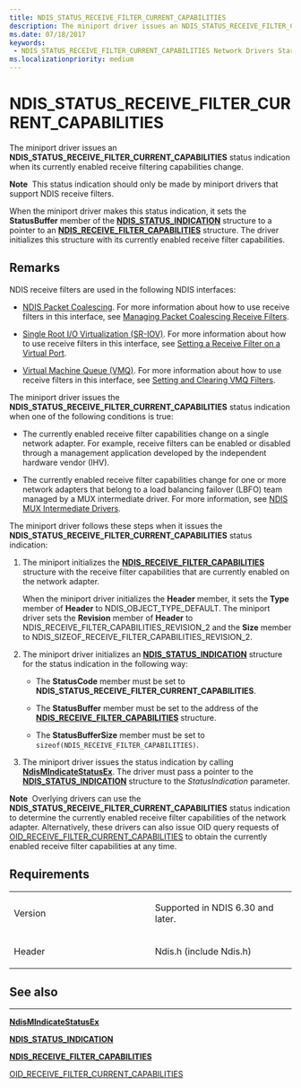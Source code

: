 ```yaml
---
title: NDIS_STATUS_RECEIVE_FILTER_CURRENT_CAPABILITIES
description: The miniport driver issues an NDIS_STATUS_RECEIVE_FILTER_CURRENT_CAPABILITIES status indication when its currently enabled receive filtering capabilities change.
ms.date: 07/18/2017
keywords:
 - NDIS_STATUS_RECEIVE_FILTER_CURRENT_CAPABILITIES Network Drivers Starting with Windows Vista
ms.localizationpriority: medium
---
```


# NDIS\_STATUS\_RECEIVE\_FILTER\_CURRENT\_CAPABILITIES


The miniport driver issues an **NDIS\_STATUS\_RECEIVE\_FILTER\_CURRENT\_CAPABILITIES** status indication when its currently enabled receive filtering capabilities change.

**Note**  This status indication should only be made by miniport drivers that support NDIS receive filters.

 

When the miniport driver makes this status indication, it sets the **StatusBuffer** member of the [**NDIS\_STATUS\_INDICATION**](/windows-hardware/drivers/ddi/ndis/ns-ndis-_ndis_status_indication) structure to a pointer to an [**NDIS\_RECEIVE\_FILTER\_CAPABILITIES**](/windows-hardware/drivers/ddi/ntddndis/ns-ntddndis-_ndis_receive_filter_capabilities) structure. The driver initializes this structure with its currently enabled receive filter capabilities.

Remarks
-------

NDIS receive filters are used in the following NDIS interfaces:

-   [NDIS Packet Coalescing](./ndis-packet-coalescing.md). For more information about how to use receive filters in this interface, see [Managing Packet Coalescing Receive Filters](./guidelines-for-managing-packet-coalescing-receive-filters.md).

-   [Single Root I/O Virtualization (SR-IOV)](./single-root-i-o-virtualization--sr-iov-.md). For more information about how to use receive filters in this interface, see [Setting a Receive Filter on a Virtual Port](./setting-a-receive-filter-on-a-virtual-port.md).

-   [Virtual Machine Queue (VMQ)](./virtual-machine-queue--vmq--in-ndis-6-20.md). For more information about how to use receive filters in this interface, see [Setting and Clearing VMQ Filters](./setting-and-clearing-vmq-filters.md).

The miniport driver issues the **NDIS\_STATUS\_RECEIVE\_FILTER\_CURRENT\_CAPABILITIES** status indication when one of the following conditions is true:

-   The currently enabled receive filter capabilities change on a single network adapter. For example, receive filters can be enabled or disabled through a management application developed by the independent hardware vendor (IHV).

-   The currently enabled receive filter capabilities change for one or more network adapters that belong to a load balancing failover (LBFO) team managed by a MUX intermediate driver. For more information, see [NDIS MUX Intermediate Drivers](./ndis-mux-intermediate-drivers.md).

The miniport driver follows these steps when it issues the **NDIS\_STATUS\_RECEIVE\_FILTER\_CURRENT\_CAPABILITIES** status indication:

1.  The miniport initializes the [**NDIS\_RECEIVE\_FILTER\_CAPABILITIES**](/windows-hardware/drivers/ddi/ntddndis/ns-ntddndis-_ndis_receive_filter_capabilities) structure with the receive filter capabilities that are currently enabled on the network adapter.

    When the miniport driver initializes the **Header** member, it sets the **Type** member of **Header** to NDIS\_OBJECT\_TYPE\_DEFAULT. The miniport driver sets the **Revision** member of **Header** to NDIS\_RECEIVE\_FILTER\_CAPABILITIES\_REVISION\_2 and the **Size** member to NDIS\_SIZEOF\_RECEIVE\_FILTER\_CAPABILITIES\_REVISION\_2.

2.  The miniport driver initializes an [**NDIS\_STATUS\_INDICATION**](/windows-hardware/drivers/ddi/ndis/ns-ndis-_ndis_status_indication) structure for the status indication in the following way:

    -   The **StatusCode** member must be set to **NDIS\_STATUS\_RECEIVE\_FILTER\_CURRENT\_CAPABILITIES**.

    -   The **StatusBuffer** member must be set to the address of the [**NDIS\_RECEIVE\_FILTER\_CAPABILITIES**](/windows-hardware/drivers/ddi/ntddndis/ns-ntddndis-_ndis_receive_filter_capabilities) structure.

    -   The **StatusBufferSize** member must be set to `sizeof(NDIS_RECEIVE_FILTER_CAPABILITIES)`.

3.  The miniport driver issues the status indication by calling [**NdisMIndicateStatusEx**](/windows-hardware/drivers/ddi/ndis/nf-ndis-ndismindicatestatusex). The driver must pass a pointer to the [**NDIS\_STATUS\_INDICATION**](/windows-hardware/drivers/ddi/ndis/ns-ndis-_ndis_status_indication) structure to the *StatusIndication* parameter.

**Note**  Overlying drivers can use the **NDIS\_STATUS\_RECEIVE\_FILTER\_CURRENT\_CAPABILITIES** status indication to determine the currently enabled receive filter capabilities of the network adapter. Alternatively, these drivers can also issue OID query requests of [OID\_RECEIVE\_FILTER\_CURRENT\_CAPABILITIES](./oid-receive-filter-current-capabilities.md) to obtain the currently enabled receive filter capabilities at any time.

 

Requirements
------------

<table>
<colgroup>
<col width="50%" />
<col width="50%" />
</colgroup>
<tbody>
<tr class="odd">
<td><p>Version</p></td>
<td><p>Supported in NDIS 6.30 and later.</p></td>
</tr>
<tr class="even">
<td><p>Header</p></td>
<td>Ndis.h (include Ndis.h)</td>
</tr>
</tbody>
</table>

## See also


****
[**NdisMIndicateStatusEx**](/windows-hardware/drivers/ddi/ndis/nf-ndis-ndismindicatestatusex)

[**NDIS\_STATUS\_INDICATION**](/windows-hardware/drivers/ddi/ndis/ns-ndis-_ndis_status_indication)

[**NDIS\_RECEIVE\_FILTER\_CAPABILITIES**](/windows-hardware/drivers/ddi/ntddndis/ns-ntddndis-_ndis_receive_filter_capabilities)

[OID\_RECEIVE\_FILTER\_CURRENT\_CAPABILITIES](./oid-receive-filter-current-capabilities.md)

